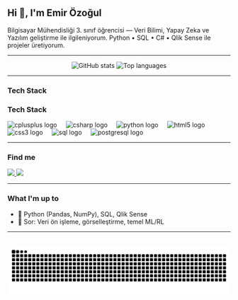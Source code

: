 <!-- Banner (opsiyonel) -->
<!-- <img src="./assets/banner.png" width="100%" alt="Emir Özoğul — Data & AI" /> -->

<h2 align="left">Hi 👋, I'm Emir Özoğul</h2>

<p>
Bilgisayar Mühendisliği 3. sınıf öğrencisi — Veri Bilimi, Yapay Zeka ve Yazılım geliştirme ile ilgileniyorum.
Python • SQL • C# • Qlik Sense ile projeler üretiyorum.
</p>

---

<div align="center">
  <!-- GitHub Stats -->
  <img 
    src="https://github-readme-stats.vercel.app/api?username=ozogulemir&show_icons=true&include_all_commits=true&count_private=true&theme=dracula&hide_border=false"
    height="150" alt="GitHub stats" />
  <img 
    src="https://github-readme-stats.vercel.app/api/top-langs?username=ozogulemir&layout=compact&card_width=320&langs_count=8&theme=dracula&hide_border=false"
    height="150" alt="Top languages" />
</div>

---

### Tech Stack
### Tech Stack
<div align="left">
  <!-- C++ -->
  <img src="https://cdn.jsdelivr.net/gh/devicons/devicon/icons/cplusplus/cplusplus-original.svg" height="30" alt="cplusplus logo" />
  <img width="12" />
  <!-- C# -->
  <img src="https://cdn.jsdelivr.net/gh/devicons/devicon/icons/csharp/csharp-original.svg" height="30" alt="csharp logo" />
  <img width="12" />
  <!-- Python -->
  <img src="https://cdn.jsdelivr.net/gh/devicons/devicon/icons/python/python-original.svg" height="30" alt="python logo" />
  <img width="12" />
  <!-- HTML -->
  <img src="https://cdn.jsdelivr.net/gh/devicons/devicon/icons/html5/html5-original.svg" height="30" alt="html5 logo" />
  <img width="12" />
  <!-- CSS -->
  <img src="https://cdn.jsdelivr.net/gh/devicons/devicon/icons/css3/css3-original.svg" height="30" alt="css3 logo" />
  <img width="12" />
  <!-- SQL -->
  <img src="https://img.icons8.com/ios-filled/50/FFFFFF/sql.png" height="30" alt="sql logo" />
  <img width="12" />
  <!-- PostgreSQL -->
  <img src="https://cdn.jsdelivr.net/gh/devicons/devicon/icons/postgresql/postgresql-original.svg" height="30" alt="postgresql logo" />
</div>


---

### Find me
<div align="left">
  <a href="https://www.linkedin.com/in/emir-%C3%B6zo%C4%9Ful-3607131b4/" target="_blank">
    <img src="https://img.shields.io/static/v1?message=LinkedIn&logo=linkedin&label=&color=0077B5&logoColor=white&style=for-the-badge" height="35" />
  </a>
  <a href="mailto:ozogulemir@gmail.com" target="_blank">
    <img src="https://img.shields.io/static/v1?message=Gmail&logo=gmail&label=&color=D14836&logoColor=white&style=for-the-badge" height="35" />
  </a>
</div>

---

<!-- Sağda avatar/gif istersen -->
<!-- <img align="right" height="140" src="https://link_to_your_gif_or_png" /> -->

### What I'm up to 
- 🌱 Python (Pandas, NumPy), SQL, Qlik Sense  
- 💬 Sor: Veri ön işleme, görselleştirme, temel ML/RL

---

<!-- Snake (workflow kurduysan) -->
<!-- <img src="https://raw.githubusercontent.com/ozogulemir/ozogulemir/output/snake.svg" alt="Snake animation" /> -->

<br clear="both">

<img src="https://raw.githubusercontent.com/ozogulemir/ozogulemir/output/snake.svg" alt="Snake animation" />



